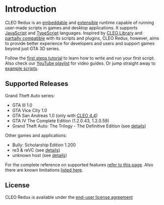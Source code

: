 # Introduction

CLEO Redux is an [embeddable](./embedding.md) and [extensible](./using-sdk.md) runtime capable of running user-made scripts in games and desktop applications. It supports [JavaScript](./javascript.md) and [TypeScript](./typescript.md) languages. Inspired by [CLEO Library](https://cleo.li/) and [partially compatible](./relation-to-cleo-library.md) with its scripts and plugins, CLEO Redux, however, aims to provide better experience for developers and users and support games beyond just GTA 3D series.

Follow the [first steps tutorial](./first-steps.md) to learn how to write and run your first script. Also check our [YouTube playlist](https://www.youtube.com/playlist?list=PLNxQuEFtVkeizoLEQiok7qzr1f0mcwfFb) for video guides. Or jump straight away to [example scripts](https://github.com/cleolibrary/CLEO-Redux/tree/master/examples).

## Supported Releases

Grand Theft Auto series:

- GTA III 1.0
- GTA Vice City 1.0
- GTA San Andreas 1.0 (only with [CLEO 4.4](https://github.com/cleolibrary/CLEO4))
- GTA IV The Complete Edition (1.2.0.43, 1.2.0.59)
- Grand Theft Auto: The Trilogy - The Definitive Edition (see [details](./the-definitive-edition-faq.md))

Other games and applications:

- Bully: Scholarship Edition 1.200
- re3 & reVC (see [details](./troubleshooting.md#cleo-does-not-work-with-re3-or-revc))
- unknown host (see [details](./embedding.md))

For the complete reference on supported features [refer to this page](https://github.com/cleolibrary/CLEO-Redux/wiki/Feature-Support-Matrix). Also there are known limitations [listed here](unsupported.md).

## License

CLEO Redux is available under the [end-user license agreement](https://re.cleo.li/LICENSE.txt)
